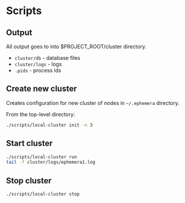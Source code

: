 # Scripts

## Output

All output goes to into $PROJECT_ROOT/cluster directory.

* `cluster/db` - database files
* `cluster/logs` - logs
* `.pids` - process ids

## Create new cluster

Creates configuration for new cluster of nodes in `~/.ephemera` directory.

From the top-level directory:

```bash
./scripts/local-cluster init -n 3
``` 

## Start cluster

```bash
./scripts/local-cluster run
tail -f cluster/logs/ephemera1.log
```

## Stop cluster

```bash
./scripts/local-cluster stop
```

